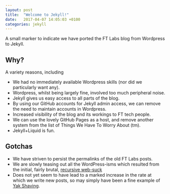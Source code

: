 ```yaml
---
layout: post
title:  "Welcome to Jekyll!"
date:   2017-04-07 14:05:03 +0100
categories: jekyll
---
```

A small marker to indicate we have ported the FT Labs blog from Wordpress to Jekyll.

## Why?

A variety reasons, including

* We had no immediately available Wordpress skills (nor did we particularly want any).
* Wordpress, whilst being largely fine, involved too much peripheral noise.
* Jekyll gives us easy access to all parts of the blog.
* By using our GitHub accounts for Jekyll admin access, we can remove the need to maintain accounts in Wordpress.
* Increased visibility of the blog and its workings to FT tech people.
* We can use the lovely GitHub Pages as a host, and remove another system from the list of Things We Have To Worry About (tm).
* Jekyll+Liquid is fun.

## Gotchas

* We have striven to persist the permalinks of the old FT Labs posts.
* We are slowly teasing out all the WordPress-isms which resulted from the initial, fairly brutal, [recursive web-suck](http://www.krazyworks.com/wget-examples-and-scripts/)
* Does not yet seem to have lead to a marked increase in the rate at which we write new posts, so may simply have been a fine example of [Yak Shaving](https://en.wiktionary.org/wiki/yak_shaving).

```
